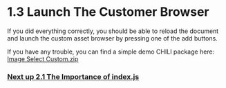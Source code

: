 # 1.3 Launch The Customer Browser
If you did everything correctly, you should be able to reload the document and launch the custom asset browser by pressing one of the add buttons.

If you have any trouble, you can find a simple demo CHILI package here: [Image Select Custom.zip](https://github.com/seancrowe/chili-custom-asset-browser-demo/raw/gh-pages/assets/Image%20Select%20Custom.zip)

### [Next up 2.1 The Importance of index.js](https://seancrowe.github.io/chili-custom-asset-browser-demo/thecode/the_importance_of_index)

